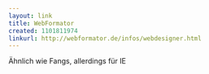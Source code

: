 ```yaml
---
layout: link
title: WebFormator
created: 1101811974
linkurl: http://webformator.de/infos/webdesigner.html
---
```

Ähnlich wie Fangs, allerdings für IE
